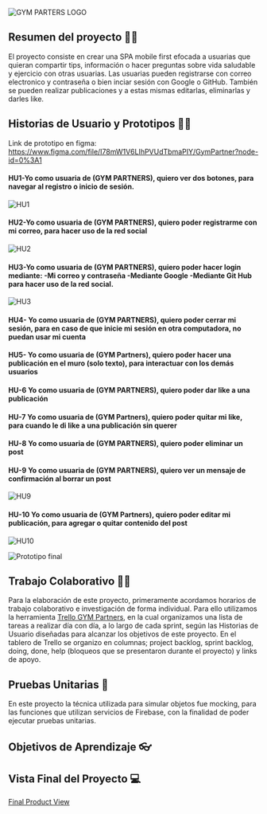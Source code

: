
![GYM PARTERS LOGO](https://user-images.githubusercontent.com/64505620/194427186-88940883-3701-4a7b-809d-c9ecc01fae6d.png)

## Resumen del proyecto 👩‍💻
El proyecto consiste en crear una SPA mobile first efocada a usuarias que quieran compartir tips, información o hacer preguntas sobre vida saludable y ejercicio
con otras usuarias.
Las usuarias pueden registrarse con correo electronico y contraseña o bien inciar sesión con Google o GitHub. También se pueden realizar publicaciones y a estas mismas
editarlas, eliminarlas y darles like.

## Historias de Usuario y Prototipos ✍🏼
Link de prototipo en figma: https://www.figma.com/file/I78mW1V6LIhPVUdTbmaPIY/GymPartner?node-id=0%3A1
#### HU1-Yo como usuaria de (GYM PARTNERS), quiero ver dos botones, para navegar al registro o inicio de sesión.
![HU1](https://user-images.githubusercontent.com/64505620/194429397-04608b25-bd35-4485-96d1-cdcb0c4d55ec.png)
#### HU2-Yo como usuaria de (GYM PARTNERS), quiero poder registrarme con mi correo, para hacer uso de la red social
![HU2](https://user-images.githubusercontent.com/64505620/194429708-5809ec4f-c2e4-4b16-8a37-e9937c9551a5.png)
#### HU3-Yo como usuaria de (GYM PARTNERS), quiero poder hacer login mediante: -Mi correo y contraseña -Mediante Google -Mediante Git Hub para hacer uso de la red social.
![HU3](https://user-images.githubusercontent.com/64505620/194429911-7b088e8a-1f46-467e-84b4-cd89c45af8cf.png)
#### HU4- Yo como usuaria de (GYM PARTNERS), quiero poder cerrar mi sesión, para en caso de que inicie mi sesión en otra computadora, no puedan usar mi cuenta
#### HU5- Yo como usuaria de (GYM Partners), quiero poder hacer una publicación en el muro (solo texto), para interactuar con los demás usuarios
#### HU-6 Yo como usuaria de (GYM PARTNERS), quiero poder dar like a una publicación 
#### HU-7 Yo como usuaria de (GYM Partners), quiero poder quitar mi like, para cuando le di like a una publicación sin querer 
#### HU-8 Yo como usuaria de (GYM PARTNERS), quiero poder eliminar un post
#### HU-9 Yo como usuaria de (GYM PARTNERS), quiero ver un mensaje de confirmación al borrar un post
![HU9](https://user-images.githubusercontent.com/64505620/194432818-f2633871-cb32-4546-9e46-5e0d9cb7e4ee.png)
#### HU-10 Yo como usuaria de (GYM Partners), quiero poder editar mi publicación, para agregar o quitar contenido del post
![HU10](https://user-images.githubusercontent.com/64505620/194433041-5388b9e9-22ad-4d4e-87f7-9a136fe3511f.png)

![Prototipo final](https://user-images.githubusercontent.com/64505620/194431604-ef722d85-beef-42f1-a75d-befaa20bc575.png)

## Trabajo Colaborativo 🤝🏼
Para la elaboración de este proyecto, primeramente acordamos horarios de trabajo colaborativo e investigación de forma individual. Para ello utilizamos la herramienta [Trello GYM Partners](https://trello.com/b/fYiRWxfA/project-3-red-social), en la cual organizamos una lista de tareas a realizar día con día, a lo largo de cada sprint, según las Historias de Usuario diseñadas para alcanzar los objetivos de este proyecto.
En el tablero de Trello se organizo en columnas; project backlog, sprint backlog, doing, done, help (bloqueos que se presentaron durante el proyecto) y links de apoyo.
## Pruebas Unitarias 🔎
En este proyecto la técnica utilizada para simular objetos fue mocking, para las funciones que utilizan servicios de Firebase, con la finalidad de poder ejecutar pruebas unitarias.
## Objetivos de Aprendizaje 👓

## Vista Final del Proyecto 💻
[Final Product View](https://www.loom.com/share/918b291b00ae4429a6ad7e689f909098)
